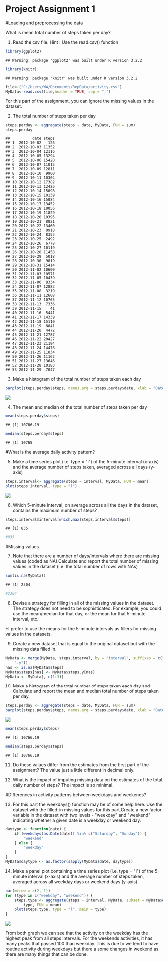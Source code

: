 # Project Assignment 1

#Loading and preprocessing the data

What is mean total number of steps taken per day?

1. Read the csv file. Hint : Use the read.csv() function

```r
library(ggplot2)
```

```
## Warning: package 'ggplot2' was built under R version 3.2.2
```

```r
library(knitr)
```

```
## Warning: package 'knitr' was built under R version 3.2.2
```

```r
file<-("C:/Users/WW/Documents/RepData/activity.csv")
MyData<-read.csv(file,header = TRUE, sep = ",")
```
For this part of the assignment, you can ignore the missing values in the dataset.

2. The total number of steps taken per day

```r
steps.perday <- aggregate(steps ~ date, MyData, FUN = sum)
steps.perday
```

```
##          date steps
## 1  2012-10-02   126
## 2  2012-10-03 11352
## 3  2012-10-04 12116
## 4  2012-10-05 13294
## 5  2012-10-06 15420
## 6  2012-10-07 11015
## 7  2012-10-09 12811
## 8  2012-10-10  9900
## 9  2012-10-11 10304
## 10 2012-10-12 17382
## 11 2012-10-13 12426
## 12 2012-10-14 15098
## 13 2012-10-15 10139
## 14 2012-10-16 15084
## 15 2012-10-17 13452
## 16 2012-10-18 10056
## 17 2012-10-19 11829
## 18 2012-10-20 10395
## 19 2012-10-21  8821
## 20 2012-10-22 13460
## 21 2012-10-23  8918
## 22 2012-10-24  8355
## 23 2012-10-25  2492
## 24 2012-10-26  6778
## 25 2012-10-27 10119
## 26 2012-10-28 11458
## 27 2012-10-29  5018
## 28 2012-10-30  9819
## 29 2012-10-31 15414
## 30 2012-11-02 10600
## 31 2012-11-03 10571
## 32 2012-11-05 10439
## 33 2012-11-06  8334
## 34 2012-11-07 12883
## 35 2012-11-08  3219
## 36 2012-11-11 12608
## 37 2012-11-12 10765
## 38 2012-11-13  7336
## 39 2012-11-15    41
## 40 2012-11-16  5441
## 41 2012-11-17 14339
## 42 2012-11-18 15110
## 43 2012-11-19  8841
## 44 2012-11-20  4472
## 45 2012-11-21 12787
## 46 2012-11-22 20427
## 47 2012-11-23 21194
## 48 2012-11-24 14478
## 49 2012-11-25 11834
## 50 2012-11-26 11162
## 51 2012-11-27 13646
## 52 2012-11-28 10183
## 53 2012-11-29  7047
```

3. Make a histogram of the total number of steps taken each day

```r
barplot(steps.perday$steps, names.arg = steps.perday$date, xlab = "Date", ylab = "Steps")
```

![](unnamed-chunk-3-1.png) 

4. The mean and median of the total number of steps taken per day

```r
mean(steps.perday$steps)
```

```
## [1] 10766.19
```

```r
median(steps.perday$steps)
```

```
## [1] 10765
```

#What is the average daily activity pattern?

5. Make a time series plot (i.e. type = "l") of the 5-minute interval (x-axis) and the average number of steps taken, averaged across all days (y-axis)

```r
steps.interval<- aggregate(steps ~ interval, MyData, FUN = mean)
plot(steps.interval, type = "l")
```

![](unnamed-chunk-5-1.png) 

6. Which 5-minute interval, on average across all the days in the dataset, contains the maximum number of steps?

```r
steps.interval$interval[which.max(steps.interval$steps)]
```

```
## [1] 835
```

```r
#835
```

#Missing values

7. Note that there are a number of days/intervals where there are missing values (coded as NA).Calculate and report the total number of missing values in the dataset (i.e. the total number of rows with NAs)

```r
sum(is.na(MyData))
```

```
## [1] 2304
```

```r
#2304
```

8. Devise a strategy for filling in all of the missing values in the dataset. The strategy does not need to be sophisticated. For example, you could use the mean/median for that day, or the mean for that 5-minute interval, etc.

*I prefer to use the means for the 5-minute intervals as fillers for missing values in the datasets.

9. Create a new dataset that is equal to the original dataset but with the missing data filled in.

```r
MyData <- merge(MyData, steps.interval, by = "interval", suffixes = c("", 
    ".y"))
nas <- is.na(MyData$steps)
MyData$steps[nas] <- MyData$steps.y[nas]
MyData <- MyData[, c(1:3)]
```

10. Make a histogram of the total number of steps taken each day and Calculate and report the mean and median total number of steps taken per day. 

```r
steps.perday <- aggregate(steps ~ date, MyData, FUN = sum)
barplot(steps.perday$steps, names.arg = steps.perday$date, xlab = "Date", ylab = "Steps")
```

![](unnamed-chunk-9-1.png) 

```r
mean(steps.perday$steps)
```

```
## [1] 10766.19
```

```r
median(steps.perday$steps)
```

```
## [1] 10766.19
```

11. Do these values differ from the estimates from the first part of the assignment?
The value just a little different in decimal only. 

12. What is the impact of imputing missing data on the estimates of the total daily number of steps?
The impact is so minimal.

#Differences in activity patterns between weekdays and weekends?

13. For this part the weekdays() function may be of some help here. Use the dataset with the filled-in missing values for this part.Create a new factor variable in the dataset with two levels - "weekday" and "weekend" indicating whether a given date is a weekday or weekend day.

```r
daytype <- function(date) {
    if (weekdays(as.Date(date)) %in% c("Saturday", "Sunday")) {
        "weekend"
    } else {
        "weekday"
    }
}
MyData$daytype <- as.factor(sapply(MyData$date, daytype))
```

14. Make a panel plot containing a time series plot (i.e. type = "l") of the 5-minute interval (x-axis) and the average number of steps taken, averaged across all weekday days or weekend days (y-axis).

```r
par(mfrow = c(2, 1))
for (type in c("weekday", "weekend")) {
    steps.type <- aggregate(steps ~ interval, MyData, subset = MyData$daytype == 
        type, FUN = mean)
    plot(steps.type, type = "l", main = type)
}
```

![](unnamed-chunk-11-1.png) 

From both graph we can see that the activity on the weekday has the highest peak from all steps intervals. For the weekends activities, it has many peaks that passed 100 than weekday. This is due to we tend to have routine activity during weekdays but there a some changes in weekend as there are many things that can be done. 
